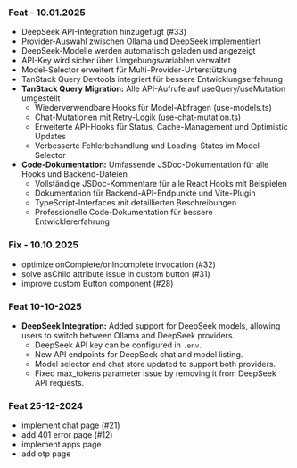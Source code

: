 ### Feat - 10.01.2025

- DeepSeek API-Integration hinzugefügt (#33)
- Provider-Auswahl zwischen Ollama und DeepSeek implementiert
- DeepSeek-Modelle werden automatisch geladen und angezeigt
- API-Key wird sicher über Umgebungsvariablen verwaltet
- Model-Selector erweitert für Multi-Provider-Unterstützung
- TanStack Query Devtools integriert für bessere Entwicklungserfahrung
- **TanStack Query Migration:** Alle API-Aufrufe auf useQuery/useMutation umgestellt
  - Wiederverwendbare Hooks für Model-Abfragen (use-models.ts)
  - Chat-Mutationen mit Retry-Logik (use-chat-mutation.ts)
  - Erweiterte API-Hooks für Status, Cache-Management und Optimistic Updates
  - Verbesserte Fehlerbehandlung und Loading-States im Model-Selector
- **Code-Dokumentation:** Umfassende JSDoc-Dokumentation für alle Hooks und Backend-Dateien
  - Vollständige JSDoc-Kommentare für alle React Hooks mit Beispielen
  - Dokumentation für Backend-API-Endpunkte und Vite-Plugin
  - TypeScript-Interfaces mit detaillierten Beschreibungen
  - Professionelle Code-Dokumentation für bessere Entwicklererfahrung

### Fix - 10.10.2025

- optimize onComplete/onIncomplete invocation (#32)
- solve asChild attribute issue in custom button (#31)
- improve custom Button component (#28)

### Feat 10-10-2025

- **DeepSeek Integration:** Added support for DeepSeek models, allowing users to switch between Ollama and DeepSeek providers.
  - DeepSeek API key can be configured in `.env`.
  - New API endpoints for DeepSeek chat and model listing.
  - Model selector and chat store updated to support both providers.
  - Fixed max_tokens parameter issue by removing it from DeepSeek API requests.

### Feat 25-12-2024

- implement chat page (#21)
- add 401 error page (#12)
- implement apps page
- add otp page